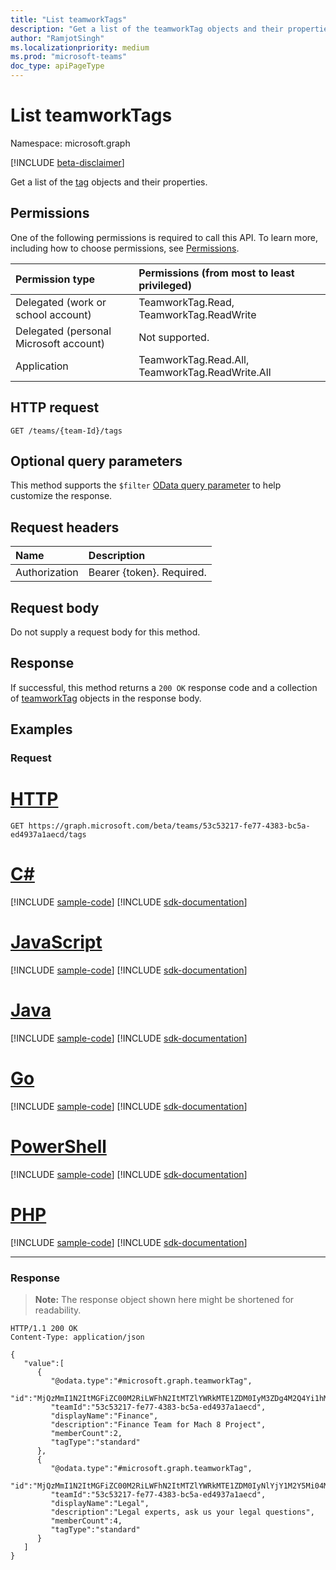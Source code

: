 ```yaml
---
title: "List teamworkTags"
description: "Get a list of the teamworkTag objects and their properties."
author: "RamjotSingh"
ms.localizationpriority: medium
ms.prod: "microsoft-teams"
doc_type: apiPageType
---
```


# List teamworkTags
Namespace: microsoft.graph

[!INCLUDE [beta-disclaimer](../../includes/beta-disclaimer.md)]

Get a list of the [tag](../resources/teamworktag.md) objects and their properties.

## Permissions
One of the following permissions is required to call this API. To learn more, including how to choose permissions, see [Permissions](/graph/permissions-reference).

|Permission type|Permissions (from most to least privileged)|
|:---|:---|
|Delegated (work or school account)|TeamworkTag.Read, TeamworkTag.ReadWrite|
|Delegated (personal Microsoft account)|Not supported.|
|Application|TeamworkTag.Read.All, TeamworkTag.ReadWrite.All|

## HTTP request

<!-- {
  "blockType": "ignored"
}
-->
``` http
GET /teams/{team-Id}/tags
```

## Optional query parameters
This method supports the `$filter` [OData query parameter](/graph/query-parameters) to help customize the response.

## Request headers
|Name|Description|
|:---|:---|
|Authorization|Bearer {token}. Required.|

## Request body
Do not supply a request body for this method.

## Response

If successful, this method returns a `200 OK` response code and a collection of [teamworkTag](../resources/teamworktag.md) objects in the response body.

## Examples

### Request

# [HTTP](#tab/http)
<!-- {
  "blockType": "request",
  "name": "list_teamworktag"
}
-->
``` http
GET https://graph.microsoft.com/beta/teams/53c53217-fe77-4383-bc5a-ed4937a1aecd/tags
```

# [C#](#tab/csharp)
[!INCLUDE [sample-code](../includes/snippets/csharp/list-teamworktag-csharp-snippets.md)]
[!INCLUDE [sdk-documentation](../includes/snippets/snippets-sdk-documentation-link.md)]

# [JavaScript](#tab/javascript)
[!INCLUDE [sample-code](../includes/snippets/javascript/list-teamworktag-javascript-snippets.md)]
[!INCLUDE [sdk-documentation](../includes/snippets/snippets-sdk-documentation-link.md)]

# [Java](#tab/java)
[!INCLUDE [sample-code](../includes/snippets/java/list-teamworktag-java-snippets.md)]
[!INCLUDE [sdk-documentation](../includes/snippets/snippets-sdk-documentation-link.md)]

# [Go](#tab/go)
[!INCLUDE [sample-code](../includes/snippets/go/list-teamworktag-go-snippets.md)]
[!INCLUDE [sdk-documentation](../includes/snippets/snippets-sdk-documentation-link.md)]

# [PowerShell](#tab/powershell)
[!INCLUDE [sample-code](../includes/snippets/powershell/list-teamworktag-powershell-snippets.md)]
[!INCLUDE [sdk-documentation](../includes/snippets/snippets-sdk-documentation-link.md)]

# [PHP](#tab/php)
[!INCLUDE [sample-code](../includes/snippets/php/list-teamworktag-php-snippets.md)]
[!INCLUDE [sdk-documentation](../includes/snippets/snippets-sdk-documentation-link.md)]

---


### Response
>**Note:** The response object shown here might be shortened for readability.
<!-- {
  "blockType": "response",
  "truncated": true,
  "@odata.type": "microsoft.graph.teamworkTag",
  "isCollection": true
}
-->
``` http
HTTP/1.1 200 OK
Content-Type: application/json

{
   "value":[
      {
         "@odata.type":"#microsoft.graph.teamworkTag",
         "id":"MjQzMmI1N2ItMGFiZC00M2RiLWFhN2ItMTZlYWRkMTE1ZDM0IyM3ZDg4M2Q4Yi1hMTc5LTRkZDctOTNiMy1hOGQzZGUxYTIxMmUjI3RhY29VSjN2RGk==",
         "teamId":"53c53217-fe77-4383-bc5a-ed4937a1aecd",
         "displayName":"Finance",
         "description":"Finance Team for Mach 8 Project",
         "memberCount":2,
         "tagType":"standard"
      },
      {
         "@odata.type":"#microsoft.graph.teamworkTag",
         "id":"MjQzMmI1N2ItMGFiZC00M2RiLWFhN2ItMTZlYWRkMTE1ZDM0IyNlYjY1M2Y5Mi04MzczLTRkZTYtYmZlYy01YjRkMjE2YjZhZGUjIzk3ZjYyMzQ0LTU3ZGMtNDA5Yy04OGFkLWM0YWYxNDE1OGZmNQ==",
         "teamId":"53c53217-fe77-4383-bc5a-ed4937a1aecd",
         "displayName":"Legal",
         "description":"Legal experts, ask us your legal questions",
         "memberCount":4,
         "tagType":"standard"
      }
   ]
}
```

